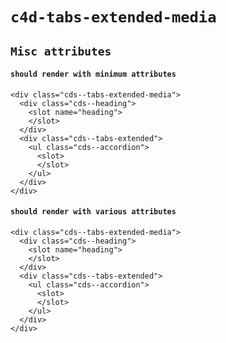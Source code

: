 # `c4d-tabs-extended-media`

## `Misc attributes`

####   `should render with minimum attributes`

```
<div class="cds--tabs-extended-media">
  <div class="cds--heading">
    <slot name="heading">
    </slot>
  </div>
  <div class="cds--tabs-extended">
    <ul class="cds--accordion">
      <slot>
      </slot>
    </ul>
  </div>
</div>

```

####   `should render with various attributes`

```
<div class="cds--tabs-extended-media">
  <div class="cds--heading">
    <slot name="heading">
    </slot>
  </div>
  <div class="cds--tabs-extended">
    <ul class="cds--accordion">
      <slot>
      </slot>
    </ul>
  </div>
</div>

```

